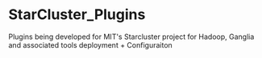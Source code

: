 StarCluster_Plugins
===================

Plugins being developed for MIT's Starcluster project for Hadoop, Ganglia and associated tools deployment + Configuraiton
